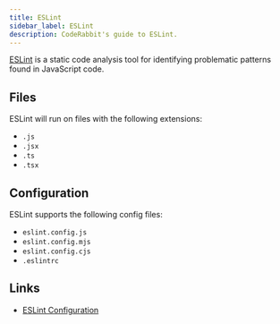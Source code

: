 ```yaml
---
title: ESLint
sidebar_label: ESLint
description: CodeRabbit's guide to ESLint.
---
```


[ESLint](https://eslint.org/) is a static code analysis tool for identifying problematic patterns found in JavaScript code.

## Files

ESLint will run on files with the following extensions:

- `.js`
- `.jsx`
- `.ts`
- `.tsx`

## Configuration

ESLint supports the following config files:

- `eslint.config.js`
- `eslint.config.mjs`
- `eslint.config.cjs`
- `.eslintrc`

## Links

- [ESLint Configuration](https://eslint.org/docs/latest/use/configure/configuration-files)
